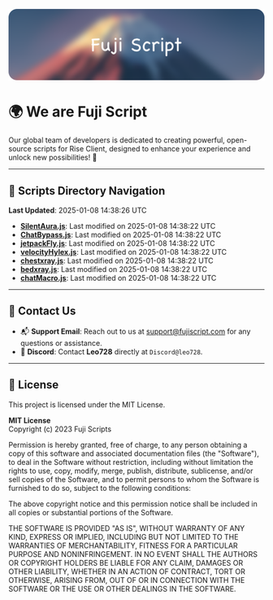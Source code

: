 ![Banner](.github/b.webp)

# 🌍 **We are Fuji Script**

Our global team of developers is dedicated to creating powerful, open-source scripts for Rise Client, designed to enhance your experience and unlock new possibilities! 🌟

---
<!-- SCRIPTS_NAVIGATION_START -->
## 📂 **Scripts Directory Navigation**

**Last Updated**: 2025-01-08 14:38:26 UTC

- **[SilentAura.js](scripts/SilentAura.js)**: Last modified on 2025-01-08 14:38:22 UTC
- **[ChatBypass.js](scripts/ChatBypass.js)**: Last modified on 2025-01-08 14:38:22 UTC
- **[jetpackFly.js](scripts/jetpackFly.js)**: Last modified on 2025-01-08 14:38:22 UTC
- **[velocityHylex.js](scripts/velocityHylex.js)**: Last modified on 2025-01-08 14:38:22 UTC
- **[chestxray.js](scripts/chestxray.js)**: Last modified on 2025-01-08 14:38:22 UTC
- **[bedxray.js](scripts/bedxray.js)**: Last modified on 2025-01-08 14:38:22 UTC
- **[chatMacro.js](scripts/chatMacro.js)**: Last modified on 2025-01-08 14:38:22 UTC

<!-- SCRIPTS_NAVIGATION_END -->

---

## 💬 **Contact Us**  
- 📬 **Support Email**: Reach out to us at [support@fujiscript.com](mailto:support@fujiscript.com) for any questions or assistance.  
- 💬 **Discord**: Contact **Leo728** directly at `Discord@leo728`.

---

## 📜 **License**

This project is licensed under the MIT License.  

**MIT License**  
Copyright (c) 2023 Fuji Scripts  

Permission is hereby granted, free of charge, to any person obtaining a copy of this software and associated documentation files (the "Software"), to deal in the Software without restriction, including without limitation the rights to use, copy, modify, merge, publish, distribute, sublicense, and/or sell copies of the Software, and to permit persons to whom the Software is furnished to do so, subject to the following conditions:  

The above copyright notice and this permission notice shall be included in all copies or substantial portions of the Software.  

THE SOFTWARE IS PROVIDED "AS IS", WITHOUT WARRANTY OF ANY KIND, EXPRESS OR IMPLIED, INCLUDING BUT NOT LIMITED TO THE WARRANTIES OF MERCHANTABILITY, FITNESS FOR A PARTICULAR PURPOSE AND NONINFRINGEMENT. IN NO EVENT SHALL THE AUTHORS OR COPYRIGHT HOLDERS BE LIABLE FOR ANY CLAIM, DAMAGES OR OTHER LIABILITY, WHETHER IN AN ACTION OF CONTRACT, TORT OR OTHERWISE, ARISING FROM, OUT OF OR IN CONNECTION WITH THE SOFTWARE OR THE USE OR OTHER DEALINGS IN THE SOFTWARE.  

